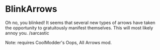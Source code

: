 # BlinkArrows
Oh no, you blinked!
It seems that several new types of arrows have taken the opportunity to gratuitously manifest themselves.
This will most likely annoy you. /sarcastic

  Note: requires CoolModder's Oops, All Arrows mod.
